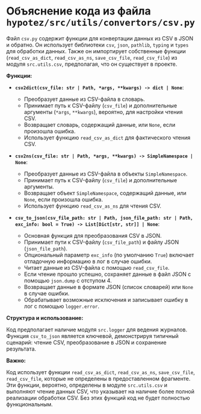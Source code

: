 # Объяснение кода из файла `hypotez/src/utils/convertors/csv.py`

Файл `csv.py` содержит функции для конвертации данных из CSV в JSON и обратно.  Он использует библиотеки `csv`, `json`, `pathlib`, `typing` и `types` для обработки данных.  Также он импортирует собственные функции (`read_csv_as_dict`, `read_csv_as_ns`, `save_csv_file`, `read_csv_file`) из модуля `src.utils.csv`, предполагая, что он существует в проекте.

**Функции:**

* **`csv2dict(csv_file: str | Path, *args, **kwargs) -> dict | None`**:
    * Преобразует данные из CSV-файла в словарь.
    * Принимает путь к CSV-файлу (`csv_file`) и дополнительные аргументы (`*args`, `**kwargs`), вероятно, для настройки чтения CSV.
    * Возвращает словарь, содержащий данные, или `None`, если произошла ошибка.
    * Использует функцию `read_csv_as_dict` для фактического чтения CSV.

* **`csv2ns(csv_file: str | Path, *args, **kwargs) -> SimpleNamespace | None`**:
    * Преобразует данные из CSV-файла в объекты `SimpleNamespace`.
    * Принимает путь к CSV-файлу (`csv_file`) и дополнительные аргументы.
    * Возвращает объект `SimpleNamespace`, содержащий данные, или `None`, если произошла ошибка.
    * Использует функцию `read_csv_as_ns` для чтения CSV.

* **`csv_to_json(csv_file_path: str | Path, json_file_path: str | Path, exc_info: bool = True) -> List[Dict[str, str]] | None`**:
    * Основная функция для преобразования CSV в JSON.
    * Принимает пути к CSV-файлу (`csv_file_path`) и файлу JSON (`json_file_path`).
    * Опциональный параметр `exc_info` (по умолчанию `True`) включает отладочную информацию в лог в случае ошибки.
    * Читает данные из CSV-файла с помощью `read_csv_file`.
    * Если чтение прошло успешно, сохраняет данные в файл JSON с помощью `json.dump` с отступом 4.
    * Возвращает данные в формате JSON (список словарей) или `None` в случае ошибки.
    * Обрабатывает возможные исключения и записывает ошибку в лог с помощью `logger.error`.

**Структура и использование:**

Код предполагает наличие модуля `src.logger` для ведения журналов. Функция `csv_to_json` является ключевой, демонстрируя типичный сценарий: чтение CSV, преобразование в JSON и сохранение результата.


**Важно:**

Код использует функции `read_csv_as_dict`, `read_csv_as_ns`, `save_csv_file`, `read_csv_file`, которые не определены в предоставленном фрагменте. Эти функции, вероятно, определены в модуле `src.utils.csv` и выполняют чтение данных CSV, что указывает на наличие более полной реализации обработки CSV.  Без этих функций код не будет полностью функциональным.